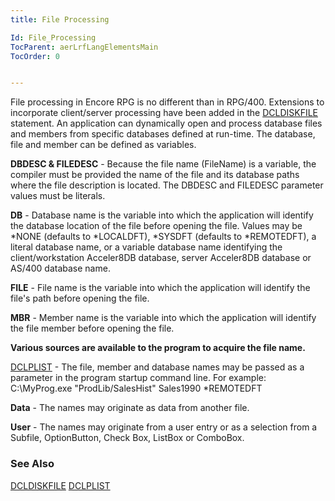 ```yaml
---
title: File Processing

Id: File_Processing
TocParent: aerLrfLangElementsMain
TocOrder: 0


---
```


File processing in Encore RPG is no different than in RPG/400. Extensions to incorporate client/server processing have been added in the [DCLDISKFILE](DCLDISKFILE.html) statement. An application can dynamically open and process database files and members from specific databases defined at run-time. The database, file and member can be defined as variables. 

**DBDESC & FILEDESC** - Because the file name (FileName) is a variable, the compiler must be provided the name of the file and its database paths where the file description is located. The DBDESC and FILEDESC parameter values must be literals. 

**DB** - Database name is the variable into which the application will identify the database location of the file before opening the file. Values may be *NONE (defaults to *LOCALDFT), *SYSDFT (defaults to *REMOTEDFT), a literal database name, or a variable database name identifying the client/workstation Acceler8DB database, server Acceler8DB database or AS/400 database name. 

**FILE** - File name is the variable into which the application will identify the file's path before opening the file. 

**MBR** - Member name is the variable into which the application will identify the file member before opening the file. 

**Various sources are available to the program to acquire the file name.** 

[DCLPLIST](DCLPLIST.html) - The file, member and database names may be passed as a parameter in the program startup command line. For example: C:\MyProg.exe "ProdLib/SalesHist" Sales1990 *REMOTEDFT 

**Data** - The names may originate as data from another file. 

**User** - The names may originate from a user entry or as a selection from a Subfile, OptionButton, Check Box, ListBox or ComboBox. 

### See Also
[DCLDISKFILE](DCLDISKFILE.html)
[DCLPLIST](DCLPLIST.html) 
